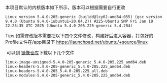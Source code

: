 本项目默认的内核版本如下所示，版本可以根据需要自行更改

```plaintext
Linux version 5.4.0-205-generic (buildd@lcy02-amd64-055) (gcc version 9.4.0 (Ubuntu 9.4.0-1ubuntu1~20.04.2)) #225-Ubuntu SMP Fri Jan 10 22:23:35 UTC 2025 (Ubuntu 5.4.0-205.225-generic 5.4.284)
```

Tips:如需修改版本需要把以下四个文件修改，构建好后进入容器，打包好的Profile文件在/app目录下
https://launchpad.net/ubuntu/+source/linux

​		可以到 [镜像仓库](https://mirrors.ustc.edu.cn/ubuntu/pool/main/l/linux/)下载以下几个文件

```
linux-image-unsigned-5.4.0-205-generic_5.4.0-205.225_amd64.deb
linux-headers-5.4.0-205-generic_5.4.0-205.225_amd64.deb
linux-headers-5.4.0-205_5.4.0-205.225_all.deb
linux-modules-5.4.0-205-generic_5.4.0-205.225_amd64.deb
```
